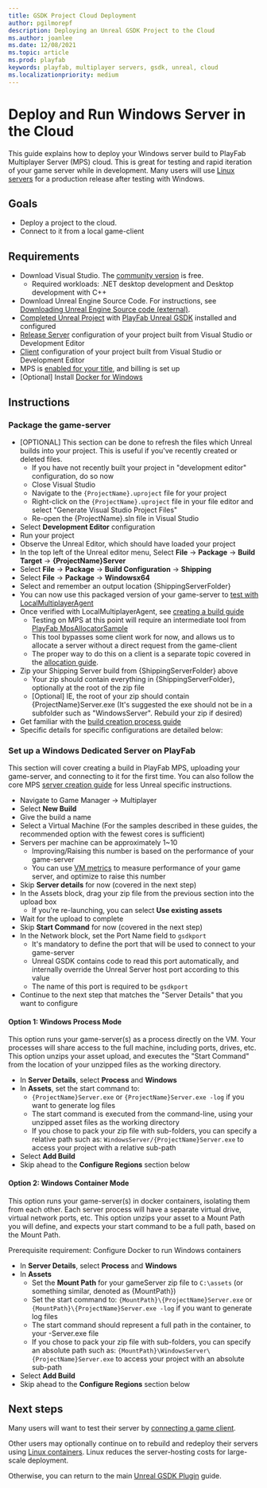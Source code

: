 ```yaml
---
title: GSDK Project Cloud Deployment
author: pgilmorepf
description: Deploying an Unreal GSDK Project to the Cloud
ms.author: joanlee
ms.date: 12/08/2021
ms.topic: article
ms.prod: playfab
keywords: playfab, multiplayer servers, gsdk, unreal, cloud
ms.localizationpriority: medium
---
```


# Deploy and Run Windows Server in the Cloud

This guide explains how to deploy your Windows server build to PlayFab Multiplayer Server (MPS) cloud. This is great for testing and rapid iteration of your game server while in development. Many users will use [Linux servers](setting-up-a-linux-dedicated-server-on-playfab.md) for a production release after testing with Windows.

## Goals

* Deploy a project to the cloud.
* Connect to it from a local game-client

## Requirements

* Download Visual Studio. The [community version](https://visualstudio.microsoft.com/vs/community/) is free.
    * Required workloads: .NET desktop development and Desktop development with C++
* Download Unreal Engine Source Code. For instructions, see [Downloading Unreal Engine Source code (external)](https://docs.unrealengine.com/ProgrammingAndScripting/ProgrammingWithCPP/DownloadingSourceCode/).
* [Completed Unreal Project](third-person-mp-example-project-setup.md) with [PlayFab Unreal GSDK](third-person-mp-example-gsdk-project-setup.md) installed and configured
* [Release Server](building-the-third-person-mp-example-project.md) configuration of your project built from Visual Studio or Development Editor
* [Client](building-the-third-person-mp-example-project.md) configuration of your project built from Visual Studio or Development Editor
* MPS is [enabled for your title](../../enable-playfab-multiplayer-servers.md), and billing is set up
* [Optional] Install [Docker for Windows](https://docs.docker.com/desktop/windows/install/)

## Instructions

### Package the game-server

* [OPTIONAL] This section can be done to refresh the files which Unreal builds into your project. This is useful if you've recently created or deleted files.
    * If you have not recently built your project in "development editor" configuration, do so now
    * Close Visual Studio
    * Navigate to the ```{ProjectName}.uproject``` file for your project
    * Right-click on the ```{ProjectName}.uproject``` file in your file editor and select "Generate Visual Studio Project Files"    
    * Re-open the {ProjectName}.sln file in Visual Studio
* Select __Development Editor__ configuration
* Run your project
* Observe the Unreal Editor, which should have loaded your project
* In the top left of the Unreal editor menu, Select __File__ -> __Package__ -> __Build Target__ -> __{ProjectName}Server__
* Select __File__ -> __Package__ -> __Build Configuration__ -> __Shipping__
* Select __File__ -> __Package__ -> __Windowsx64__
* Select and remember an output location {ShippingServerFolder}
* You can now use this packaged version of your game-server to [test with LocalMultiplayerAgent](../../locally-debugging-game-servers-and-integration-with-playfab.md)
* Once verified with LocalMultiplayerAgent, see [creating a build guide](../../deploying-playfab-multiplayer-server-builds.md)
    * Testing on MPS at this point will require an intermediate tool from [PlayFab MpsAllocatorSample](https://github.com/PlayFab/MpsSamples/tree/main/MpsAllocatorSample)
    * This tool bypasses some client work for now, and allows us to allocate a server without a direct request from the game-client
    * The proper way to do this on a client is a separate topic covered in the [allocation guide](../../allocating-game-servers-and-configuring-vs-debugging-tools.md).
* Zip your Shipping Server build from {ShippingServerFolder} above
    * Your zip should contain everything in {ShippingServerFolder}, optionally at the root of the zip file
    * [Optional] IE, the root of your zip should contain {ProjectName}Server.exe (It's suggested the exe should not be in a subfolder such as "WindowsServer". Rebuild your zip if desired)
* Get familiar with the [build creation process guide](../../deploying-playfab-multiplayer-server-builds.md)
* Specific details for specific configurations are detailed below:

### Set up a Windows Dedicated Server on PlayFab

This section will cover creating a build in PlayFab MPS, uploading your game-server, and connecting to it for the first time. You can also follow the core MPS [server creation guide](../../create-your-first-server.md) for less Unreal specific instructions.

* Navigate to Game Manager -> Multiplayer
* Select __New Build__
* Give the build a name
* Select a Virtual Machine (For the samples described in these guides, the recommended option with the fewest cores is sufficient)
* Servers per machine can be approximately 1~10
    * Improving/Raising this number is based on the performance of your game-server
    * You can use [VM metrics](../../vm-metrics.md) to measure performance of your game server, and optimize to raise this number
* Skip __Server details__ for now (covered in the next step)
* In the Assets block, drag your zip file from the previous section into the upload box
    * If you're re-launching, you can select __Use existing assets__
* Wait for the upload to complete
* Skip __Start Command__ for now (covered in the next step)
* In the Network block, set the Port Name field to ```gsdkport```
    * It's mandatory to define the port that will be used to connect to your game-server
    * Unreal GSDK contains code to read this port automatically, and internally override the Unreal Server host port according to this value
    * The name of this port is required to be ```gsdkport```
* Continue to the next step that matches the "Server Details" that you want to configure

#### Option 1: Windows Process Mode

This option runs your game-server(s) as a process directly on the VM. Your processes will share access to the full machine, including ports, drives, etc. This option unzips your asset upload, and executes the "Start Command" from the location of your unzipped files as the working directory.

* In __Server Details__, select __Process__ and __Windows__
* In __Assets__, set the start command to:
    * ```{ProjectName}Server.exe``` or ```{ProjectName}Server.exe -log``` if you want to generate log files
    * The start command is executed from the command-line, using your unzipped asset files as the working directory
    * If you chose to pack your zip file with sub-folders, you can specify a relative path such as: ```WindowsServer/{ProjectName}Server.exe``` to access your project with a relative sub-path
* Select __Add Build__
* Skip ahead to the __Configure Regions__ section below

#### Option 2: Windows Container Mode

This option runs your game-server(s) in docker containers, isolating them from each other. Each server process will have a separate virtual drive, virtual network ports, etc. This option unzips your asset to a Mount Path you will define, and expects your start command to be a full path, based on the Mount Path.

Prerequisite requirement: Configure Docker to run Windows containers

* In __Server Details__, select __Process__ and __Windows__
* In __Assets__
    * Set the __Mount Path__ for your gameServer zip file to ```C:\assets``` (or something similar, denoted as {MountPath})
    * Set the start command to: ```{MountPath}\{ProjectName}Server.exe``` or ```{MountPath}\{ProjectName}Server.exe -log``` if you want to generate log files
    * The start command should represent a full path in the container, to your -Server.exe file
    * If you chose to pack your zip file with sub-folders, you can specify an absolute path such as: ```{MountPath}\WindowsServer\{ProjectName}Server.exe``` to access your project with an absolute sub-path
* Select __Add Build__
* Skip ahead to the __Configure Regions__ section below

## Next steps

Many users will want to test their server by [connecting a game client](connect-to-mps-hosted-build.md).

Other users may optionally continue on to rebuild and redeploy their servers using [Linux containers](setting-up-a-linux-dedicated-server-on-playfab.md). Linux reduces the server-hosting costs for large-scale deployment.

Otherwise, you can return to the main [Unreal GSDK Plugin](index.md) guide.
